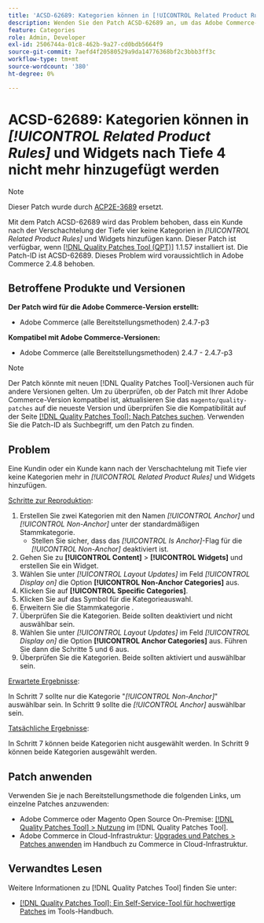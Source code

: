 ```yaml
---
title: 'ACSD-62689: Kategorien können in [!UICONTROL Related Product Rules] und Widgets nach Tiefe 4 nicht mehr hinzugefügt werden'
description: Wenden Sie den Patch ACSD-62689 an, um das Adobe Commerce-Problem zu beheben, bei dem ein Kunde nach der vierten Verschachtelung keine Kategorien in [!UICONTROL Related Product Rules] und Widgets hinzufügen kann.
feature: Categories
role: Admin, Developer
exl-id: 2506744a-01c8-462b-9a27-cd0bdb5664f9
source-git-commit: 7aefd4f20580529a9da14776368bf2c3bbb3ff3c
workflow-type: tm+mt
source-wordcount: '380'
ht-degree: 0%

---
```


# ACSD-62689: Kategorien können in *[!UICONTROL Related Product Rules]* und Widgets nach Tiefe 4 nicht mehr hinzugefügt werden

>[!NOTE]
>
>Dieser Patch wurde durch [ACP2E-3689](/help/tools/quality-patches-tool/patches-available-in-qpt/v1-1-61/acp2e-3689-issues-with-category-tree-display-reflect-anchor-non-anchor-relationships.md) ersetzt.

Mit dem Patch ACSD-62689 wird das Problem behoben, dass ein Kunde nach der Verschachtelung der Tiefe vier keine Kategorien in *[!UICONTROL Related Product Rules]* und Widgets hinzufügen kann. Dieser Patch ist verfügbar, wenn [[!DNL Quality Patches Tool (QPT)]](/help/tools/quality-patches-tool/quality-patches-tool-to-self-serve-quality-patches.md) 1.1.57 installiert ist. Die Patch-ID ist ACSD-62689. Dieses Problem wird voraussichtlich in Adobe Commerce 2.4.8 behoben.

## Betroffene Produkte und Versionen

**Der Patch wird für die Adobe Commerce-Version erstellt:**

* Adobe Commerce (alle Bereitstellungsmethoden) 2.4.7-p3

**Kompatibel mit Adobe Commerce-Versionen:**

* Adobe Commerce (alle Bereitstellungsmethoden) 2.4.7 - 2.4.7-p3

>[!NOTE]
>
>Der Patch könnte mit neuen [!DNL Quality Patches Tool]-Versionen auch für andere Versionen gelten. Um zu überprüfen, ob der Patch mit Ihrer Adobe Commerce-Version kompatibel ist, aktualisieren Sie das `magento/quality-patches` auf die neueste Version und überprüfen Sie die Kompatibilität auf der Seite [[!DNL Quality Patches Tool]: Nach Patches suchen](https://experienceleague.adobe.com/tools/commerce-quality-patches/index.html?lang=de). Verwenden Sie die Patch-ID als Suchbegriff, um den Patch zu finden.

## Problem

Eine Kundin oder ein Kunde kann nach der Verschachtelung mit Tiefe vier keine Kategorien mehr in *[!UICONTROL Related Product Rules]* und Widgets hinzufügen.

<u>Schritte zur Reproduktion</u>:

1. Erstellen Sie zwei Kategorien mit den Namen *[!UICONTROL Anchor]* und *[!UICONTROL Non-Anchor]* unter der standardmäßigen Stammkategorie.
   * Stellen Sie sicher, dass das *[!UICONTROL Is Anchor]*-Flag für die *[!UICONTROL Non-Anchor]* deaktiviert ist.
1. Gehen Sie zu **[!UICONTROL Content]** > **[!UICONTROL Widgets]** und erstellen Sie ein Widget.
1. Wählen Sie unter *[!UICONTROL Layout Updates]* im Feld *[!UICONTROL Display on]* die Option **[!UICONTROL Non-Anchor Categories]** aus.
1. Klicken Sie auf **[!UICONTROL Specific Categories]**.
1. Klicken Sie auf das Symbol für die Kategorieauswahl.
1. Erweitern Sie die Stammkategorie .
1. Überprüfen Sie die Kategorien. Beide sollten deaktiviert und nicht auswählbar sein.
1. Wählen Sie unter *[!UICONTROL Layout Updates]* im Feld *[!UICONTROL Display on]* die Option **[!UICONTROL Anchor Categories]** aus. Führen Sie dann die Schritte 5 und 6 aus.
1. Überprüfen Sie die Kategorien. Beide sollten aktiviert und auswählbar sein.

<u>Erwartete Ergebnisse</u>:

In Schritt 7 sollte nur die Kategorie &quot;*[!UICONTROL Non-Anchor]*&quot; auswählbar sein. In Schritt 9 sollte die *[!UICONTROL Anchor]* auswählbar sein.

<u>Tatsächliche Ergebnisse</u>:

In Schritt 7 können beide Kategorien nicht ausgewählt werden. In Schritt 9 können beide Kategorien ausgewählt werden.

## Patch anwenden

Verwenden Sie je nach Bereitstellungsmethode die folgenden Links, um einzelne Patches anzuwenden:

* Adobe Commerce oder Magento Open Source On-Premise: [[!DNL Quality Patches Tool] > Nutzung](/help/tools/quality-patches-tool/usage.md) im [!DNL Quality Patches Tool].
* Adobe Commerce in Cloud-Infrastruktur: [Upgrades und Patches > Patches anwenden](https://experienceleague.adobe.com/docs/commerce-cloud-service/user-guide/develop/upgrade/apply-patches.html?lang=de) im Handbuch zu Commerce in Cloud-Infrastruktur.


## Verwandtes Lesen

Weitere Informationen zu [!DNL Quality Patches Tool] finden Sie unter:

* [[!DNL Quality Patches Tool]: Ein Self-Service-Tool für hochwertige Patches](/help/tools/quality-patches-tool/quality-patches-tool-to-self-serve-quality-patches.md) im Tools-Handbuch.

